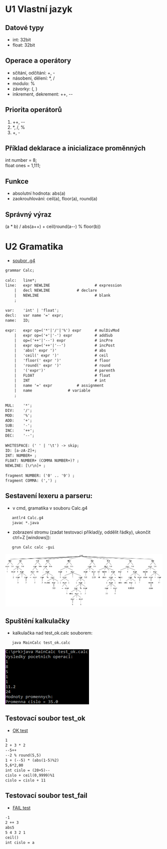 # U1 Vlastní jazyk

## Datové typy
* int: 32bit
* float: 32bit

## Operace a operátory
* sčítání, odčítání: +, -
* násobení, dělení: *, /
* modulo: %
* závorky: (, )
* inkrement, dekrement: ++, --

## Priorita operátorů
1. ++, --
3. *, /, %
4. +, -

## Příklad deklarace a inicializace proměnných
int number = 8;  
float ones = 1,111;

## Funkce
* absolutní hodnota: abs(a)
* zaokrouhlování: ceil(a), floor(a), round(a)

## Správný výraz
(a * b) / abs(a++) + ceil(round(a--) % floor(b))  

# U2 Gramatika
* [soubor .g4](https://github.com/kaleckyj/prk2021/blob/main/Calc.g4)  
```
grammar Calc;

calc:	line*;
line:	expr NEWLINE                    # expression
    |	decl NEWLINE			# declare
    |   NEWLINE                         # blank
    ;

var:	'int' | 'float';
decl:	var name '=' expr;
name:	ID;

expr:   expr op=('*'|'/'|'%') expr      # mulDivMod
    |   expr op=('+'|'-') expr          # addSub
    |   op=('++'|'--') expr             # incPre
    |   expr op=('++'|'--')             # incPost
    |	'abs(' expr ')'                 # abs
    |   'ceil(' expr ')'                # ceil
    |   'floor(' expr ')'               # floor
    |   'round(' expr ')'               # round
    |   '('expr')'                      # parenth
    |   FLOAT                           # float
    |   INT                             # int
    |	name '=' expr			# assignment
    |	name				# variable
    ;

MUL:    '*';
DIV:    '/';
MOD:    '%';
ADD:    '+';
SUB:    '-';
INC:    '++';
DEC:    '--';

WHITESPACE: (' ' | '\t') -> skip;
ID: [a-zA-Z]+;
INT: NUMBER+ ;
FLOAT: NUMBER+ (COMMA NUMBER+)? ;
NEWLINE: [\r\n]+ ;

fragment NUMBER: ('0' .. '9') ;
fragment COMMA: (',') ;

```
## Sestavení lexeru a parseru: 
* v cmd, gramatika v souboru Calc.g4  
``` 
   antlr4 Calc.g4
   javac *.java
```
* zobrazení stromu (zadat testovaci příklad(y, oddělit řádky), ukončit ctrl+Z [windows]): 
``` 
   grun Calc calc -gui
```
![OK](test_ok.png)   
## Spuštění kalkulačky  
*  kalkulačka nad test_ok.calc souborem:  
``` 
   java MainCalc test_ok.calc
```
![OK](test_ok_cmd.png)   
## Testovací soubor test_ok  
* [OK test](https://github.com/kaleckyj/prk2021/blob/main/test_ok.calc)  
```
1
2 + 3 * 2
--5++
--2 % round(5,5)
1 + (--5) * (abs(1-5)%2)
5,6*2,00
int cislo = (20+5)--
cislo + ceil(0,9999)%1
cislo = cislo + 11
```
## Testovací soubor test_fail  
* [FAIL test](https://github.com/kaleckyj/prk2021/blob/main/test_fail.calc)  
```
-1
2 ++ 3
abs5
5 4 3 2 1
ceil()
int cislo = a
```
